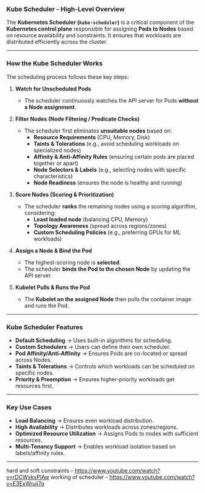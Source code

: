 ### **Kube Scheduler - High-Level Overview**

The **Kubernetes Scheduler (`kube-scheduler`)** is a critical component of the **Kubernetes control plane** responsible for assigning **Pods to Nodes** based on resource availability and constraints. It ensures that workloads are distributed efficiently across the cluster.

---

### **How the Kube Scheduler Works**
The scheduling process follows these key steps:

1. **Watch for Unscheduled Pods**  
   - The scheduler continuously watches the API server for Pods **without a Node assignment**.

2. **Filter Nodes (Node Filtering / Predicate Checks)**  
   - The scheduler first eliminates **unsuitable nodes** based on:
     - **Resource Requirements** (CPU, Memory, Disk)
     - **Taints & Tolerations** (e.g., avoid scheduling workloads on specialized nodes)
     - **Affinity & Anti-Affinity Rules** (ensuring certain pods are placed together or apart)
     - **Node Selectors & Labels** (e.g., selecting nodes with specific characteristics)
     - **Node Readiness** (ensures the node is healthy and running)

3. **Score Nodes (Scoring & Prioritization)**  
   - The scheduler **ranks** the remaining nodes using a scoring algorithm, considering:
     - **Least loaded node** (balancing CPU, Memory)
     - **Topology Awareness** (spread across regions/zones)
     - **Custom Scheduling Policies** (e.g., preferring GPUs for ML workloads)

4. **Assign a Node & Bind the Pod**  
   - The highest-scoring node is **selected**.
   - The scheduler **binds the Pod to the chosen Node** by updating the API server.

5. **Kubelet Pulls & Runs the Pod**  
   - The **Kubelet on the assigned Node** then pulls the container image and runs the Pod.

---

### **Kube Scheduler Features**
- **Default Scheduling** → Uses built-in algorithms for scheduling.
- **Custom Schedulers** → Users can define their own scheduler.
- **Pod Affinity/Anti-Affinity** → Ensures Pods are co-located or spread across Nodes.
- **Taints & Tolerations** → Controls which workloads can be scheduled on specific nodes.
- **Priority & Preemption** → Ensures higher-priority workloads get resources first.

---

### **Key Use Cases**
- **Load Balancing** → Ensures even workload distribution.
- **High Availability** → Distributes workloads across zones/regions.
- **Optimized Resource Utilization** → Assigns Pods to nodes with sufficient resources.
- **Multi-Tenancy Support** → Enables workload isolation based on labels/affinity rules.

---


hard and soft constraints - https://www.youtube.com/watch?v=rDCWxkvPlAw
working of scheduler - https://www.youtube.com/watch?v=E3ExWruji7g